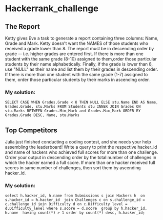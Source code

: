 
# Hackerrank_challenge

## The Report

Ketty gives Eve a task to generate a report containing three columns: Name, Grade and Mark. Ketty doesn't want the NAMES of those students 
who received a grade lower than 8. The report must be in descending order by grade -- i.e. higher grades are entered first. If there is
more than one student with the same grade (8-10) assigned to them,order those particular students by their name alphabetically. Finally, 
if the grade is lower than 8, use "NULL" as their name and list them by their grades in descending order. If there is more than one student 
with the same grade (1-7) assigned to them, order those particular students by their marks in ascending order.


### My solution:

`SELECT
    CASE WHEN Grades.Grade < 8 THEN NULL ELSE stu.Name END AS Name,
    Grades.Grade,
    stu.Marks
FROM
    Students stu INNER JOIN Grades ON stu.Marks BETWEEN Grades.Min_Mark and Grades.Max_Mark
ORDER BY
    Grades.Grade DESC,
    Name,
    stu.Marks`
    
    
    
    
## Top Competitors

Julia just finished conducting a coding contest, and she needs your help assembling the leaderboard! Write a query to print the respective 
hacker_id and name of hackers who achieved full scores for more than one challenge. Order your output in descending order by the total number of 
challenges in which the hacker earned a full score. If more than one hacker received full scores in same number of challenges, then sort them by 
ascending hacker_id.



### My solution:
`select h.hacker_id, h.name from Submissions s join Hackers h 
on s.hacker_id = h.hacker_id 
join Challenges c on s.challenge_id = c.challenge_id
join Difficulty d on c.Difficulty_level = d.Difficulty_level
where s.score = d.score 
group by h.hacker_id, h.name 
having count(*) > 1
order by count(*) desc, h.hacker_id;`
